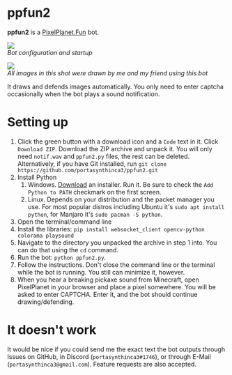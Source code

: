 # ppfun2
**ppfun2** is a [PixelPlanet.Fun](https://pixelplanet.fun/) bot.

![](promo.png)\
*Bot configuration and startup*

![](promo_res.png)\
*All images in this shot were drawn by me and my friend using this bot*

It draws and defends images automatically. You only need to enter captcha occasionally when the bot plays a sound notification.

# Setting up
1. Click the green button with a download icon and a `Code` text in it. Click `Download ZIP`. Download the ZIP archive and unpack it. You will only need `notif.wav` and `ppfun2.py` files, the rest can be deleted. Alternatively, if you have Git installed, run `git clone https://github.com/portasynthinca3/ppfun2.git`
2. Install Python
    1. Windows. [Download](https://www.python.org/downloads/) an installer. Run it. Be sure to check the `Add Python to PATH` checkmark on the first screen.
    2. Linux. Depends on your distribution and the packet manager you use. For most popular distros including Ubuntu it's `sudo apt install python`, for Manjaro it's `sudo pacman -S python`.
3. Open the terminal/command line
4. Install the libraries: `pip install websocket_client opencv-python colorama playsound`
5. Navigate to the directory you unpacked the archive in step 1 into. You can do that using the `cd` command.
6. Run the bot: `python ppfun2.py`.
7. Follow the instructions. Don't close the command line or the terminal while the bot is running. You still can minimize it, however.
8. When you hear a breaking pickaxe sound from Minecraft, open PixelPlanet in your browser and place a pixel somewhere. You will be asked to enter CAPTCHA. Enter it, and the bot should continue drawing/defending.

# It doesn't work
It would be nice if you could send me the exact text the bot outputs through Issues on GitHub, in Discord (`portasynthinca3#1746`), or through E-Mail (`portasynthinca3@gmail.com`). Feature requests are also accepted.
